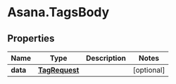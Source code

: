 # Asana.TagsBody

## Properties
Name | Type | Description | Notes
------------ | ------------- | ------------- | -------------
**data** | [**TagRequest**](TagRequest.md) |  | [optional] 
